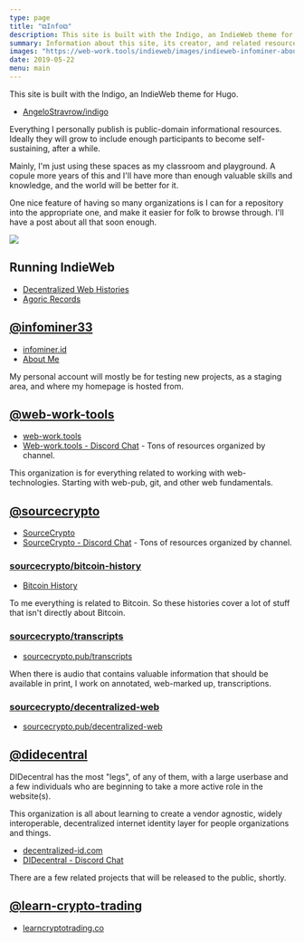 ```yaml
---
type: page
title: "⧉Info⧉"
description: This site is built with the Indigo, an IndieWeb theme for Hugo.
summary: Information about this site, its creator, and related resources.
images: "https://web-work.tools/indieweb/images/indieweb-infominer-about.jpg"
date: 2019-05-22
menu: main
---
```


This site is built with the Indigo, an IndieWeb theme for Hugo.

* [AngeloStravrow/indigo](https://github.com/AngeloStavrow/indigo)


Everything I personally publish is public-domain informational resources. Ideally they will grow to include enough participants to become self-sustaining, after a while.

Mainly, I'm just using these spaces as my classroom and playground. A copule more years of this and I'll have more than enough valuable skills and knowledge, and the world will be better for it.

One nice feature of having so many organizations is I can for a repository into the appropriate one, and make it easier for folk to browse through. I'll have a post about all that soon enough.

[![](https://imgur.com/XRI9izx.png)](https://github.com/infominer33)

## Running IndieWeb

* [Decentralized Web Histories](https://sourcecrypto.pub/decentralized-web)
* [Agoric Records](https://agoric-records.netlify.com)



## [@infominer33](https://github.com/infominer33)  

* [infominer.id](https://infominer.id)
* [About Me](https://infominer.id/about)

My personal account will mostly be for testing new projects, as a staging area, and where my homepage is hosted from.

## [@web-work-tools](https://github.com/web-work-tools)

* [web-work.tools](https://web-work.tools)
* [Web-work.tools - Discord Chat](https://discord.gg/H6jF3SZ) - Tons of resources organized by channel.

This organization is for everything related to working with web-technologies. Starting with web-pub, git, and other web fundamentals.

## [@sourcecrypto](https://github.com/sourcecrypto)

* [SourceCrypto](https://sourcecrypto.pub)
* [SourceCrypto - Discord Chat](https://discord.gg/ahTuPMY) - Tons of resources organized by channel.

### [sourcecrypto/bitcoin-history](https://github.com/sourcecrypto/bitcoin-history) 

* [Bitcoin History](https://sourcecrypto.pub/bitcoin-history)

To me everything is related to Bitcoin. So these histories cover a lot of stuff that isn't directly about Bitcoin. 

### [sourcecrypto/transcripts](https://github.com/sourcecrypto/transcripts) 

* [sourcecrypto.pub/transcripts](https://sourcecrypto.pub/transcripts)

When there is audio that contains valuable information that should be available in print, I work on annotated, web-marked up, transcriptions.

### [sourcecrypto/decentralized-web](https://github.com/sourcecrypto/decentralized-web)

* [sourcecrypto.pub/decentralized-web](https://sourcecrypto.pub/decentralized-web)


## [@didecentral](https://github.com/didecentral)

DIDecentral has the most "legs", of any of them, with a large userbase and a few individuals who are beginning to take a more active role in the website(s).

This organization is all about learning to create a vendor agnostic, widely interoperable, decentralized internet identity layer for people organizations and things.

* [decentralized-id.com](https://decentralized-id.com)
* [DIDecentral - Discord Chat](https://discord.gg/eYm2XvZ)

There are a few related projects that will be released to the public, shortly.


## [@learn-crypto-trading](https://github.com/learn-crypto-trading)

* [learncryptotrading.co](https://learncryptotrading.co)

